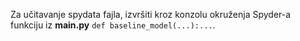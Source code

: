 Za učitavanje spydata fajla, izvršiti kroz konzolu okruženja Spyder-a funkciju iz **main.py** `def baseline_model(...):...`.